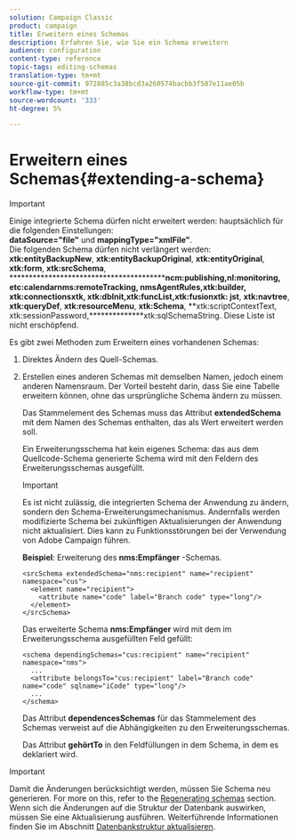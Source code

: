 ```yaml
---
solution: Campaign Classic
product: campaign
title: Erweitern eines Schemas
description: Erfahren Sie, wie Sie ein Schema erweitern
audience: configuration
content-type: reference
topic-tags: editing-schemas
translation-type: tm+mt
source-git-commit: 972885c3a38bcd3a260574bacbb3f507e11ae05b
workflow-type: tm+mt
source-wordcount: '333'
ht-degree: 5%

---
```



# Erweitern eines Schemas{#extending-a-schema}

>[!IMPORTANT]
>
>Einige integrierte Schema dürfen nicht erweitert werden: hauptsächlich für die folgenden Einstellungen:\
>**dataSource=&quot;file&quot;** und **mappingType=&quot;xmlFile&quot;**.\
>Die folgenden Schema dürfen nicht verlängert werden: **xtk:entityBackupNew**, **xtk:entityBackupOriginal**, **xtk:entityOriginal**, **xtk:form**, **xtk:srcSchema**, ******************************************ncm:publishing,nl:monitoring, etc:calendarnms:remoteTracking, nmsAgentRules,xtk:builder, xtk:connectionsxtk, xtk:dbInit,xtk:funcList,xtk:fusionxtk: jst**, **xtk:navtree**, **xtk:queryDef**, **xtk:resourceMenu**, **xtk:Schema**, **xtk:scriptContextText, xtk:sessionPassword,**************xtk:sqlSchemaString.
>Diese Liste ist nicht erschöpfend.

Es gibt zwei Methoden zum Erweitern eines vorhandenen Schemas:

1. Direktes Ändern des Quell-Schemas.
1. Erstellen eines anderen Schemas mit demselben Namen, jedoch einem anderen Namensraum. Der Vorteil besteht darin, dass Sie eine Tabelle erweitern können, ohne das ursprüngliche Schema ändern zu müssen.

   Das Stammelement des Schemas muss das Attribut **extendedSchema** mit dem Namen des Schemas enthalten, das als Wert erweitert werden soll.

   Ein Erweiterungsschema hat kein eigenes Schema: das aus dem Quellcode-Schema generierte Schema wird mit den Feldern des Erweiterungsschemas ausgefüllt.

   >[!IMPORTANT]
   >
   >Es ist nicht zulässig, die integrierten Schema der Anwendung zu ändern, sondern den Schema-Erweiterungsmechanismus. Andernfalls werden modifizierte Schema bei zukünftigen Aktualisierungen der Anwendung nicht aktualisiert. Dies kann zu Funktionsstörungen bei der Verwendung von Adobe Campaign führen.

   **Beispiel**: Erweiterung des **nms:Empfänger** -Schemas.

   ```
   <srcSchema extendedSchema="nms:recipient" name="recipient" namespace="cus">
     <element name="recipient">
       <attribute name="code" label="Branch code" type="long"/>
     </element>
   </srcSchema>
   ```

   Das erweiterte Schema **nms:Empfänger** wird mit dem im Erweiterungsschema ausgefüllten Feld gefüllt:

   ```
   <schema dependingSchemas="cus:recipient" name="recipient" namespace="nms">
     ...
     <attribute belongsTo="cus:recipient" label="Branch code" name="code" sqlname="iCode" type="long"/>
     ...
   </schema>
   ```

   Das Attribut **dependencesSchemas** für das Stammelement des Schemas verweist auf die Abhängigkeiten zu den Erweiterungsschemas.

   Das Attribut **gehörtTo** in den Feldfüllungen in dem Schema, in dem es deklariert wird.

>[!IMPORTANT]
>
>Damit die Änderungen berücksichtigt werden, müssen Sie Schema neu generieren. For more on this, refer to the [Regenerating schemas](../../configuration/using/regenerating-schemas.md) section.\
>Wenn sich die Änderungen auf die Struktur der Datenbank auswirken, müssen Sie eine Aktualisierung ausführen. Weiterführende Informationen finden Sie im Abschnitt [Datenbankstruktur aktualisieren](../../configuration/using/updating-the-database-structure.md).

